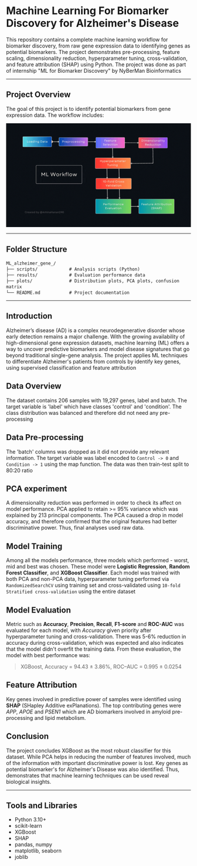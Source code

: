 # Machine Learning For Biomarker Discovery for Alzheimer's Disease

This repository contains a complete machine learning workflow for biomarker discovery, from raw gene expression data to identifying genes as potential biomarkers. The project demonstrates pre-processing, feature scaling, dimensionality reduction, hyperparameter tuning, cross-validation, and feature attribution (SHAP) using Python. The project was done as part of internship "ML for Biomarker Discovery" by NyBerMan Bioinformatics

---

## Project Overview

The goal of this project is to identify potential biomarkers from gene expression data. The workflow includes:

![](ML_workflow.gif)

---

## Folder Structure
```
ML_alzheimer_gene_/
├── scripts/            # Analysis scripts (Python)
├── results/            # Evaluation performance data
├── plots/              # Distribution plots, PCA plots, confusion matrix
└── README.md           # Project documentation
```
---
## Introduction
Alzheimer’s disease (AD) is a complex neurodegenerative disorder whose early detection remains a major challenge. With the growing availability of high-dimensional gene expression datasets, machine learning (ML) offers a way to uncover predictive biomarkers and model disease signatures that go beyond traditional single-gene analysis.
The project applies ML techniques to differentiate Alzheimer's patients from controls by identify key genes, using supervised classification and feature attribution

## Data Overview
The dataset contains 206 samples with 19,297 genes, label and batch. The target variable is 'label' which have classes 'control' and 'condition'. The class distribution was balanced and therefore did not need any pre-processing

## Data Pre-processing
The 'batch' columns was dropped as it did not provide any relevant information. The target variable was label encoded to `Control -> 0` and `Condition -> 1` using the map function. The data was then train-test split to 80:20 ratio

## PCA experiment
A dimensionality reduction was performed in order to check its affect on model performance. PCA applied to retain >= 95% variance which was explained by 213 principal components.
The PCA caused a drop in model accuracy, and therefore confirmed that the original features had better discriminative power. Thus, final analyses used raw data.

## Model Training
Among all the models performance, three models which performed - worst, mid and best was chosen. These model were **Logistic Regression**, **Random Forest Classifier**, and **XGBoost Classifier**. Each model was trained with both PCA and non-PCA data, hyperparameter tuning performed via `RandomizedSearchCV` using training set and cross-validated using `10-fold Stratified cross-validation` using the entire dataset 

## Model Evaluation
Metric such as **Accuracy**, **Precision**, **Recall**, **F1-score** and **ROC-AUC** was evaluated for each model, with *Accuracy* given priority after hyperparameter tuning and cross-validation. There was 5-6% reduction in accuracy during cross-validation, which was expected and also indicates that the model didn't overfit the training data. 
From these evaluation, the model with best performance was:
> XGBoost, Accuracy = 94.43 ± 3.86%, ROC–AUC = 0.995 ± 0.0254

## Feature Attribution
Key genes involved in predictive power of samples were identified using **SHAP** (SHapley Additive exPlanations). The top contributing genes were *APP*, *APOE* and *PSEN1* which are AD biomarkers involved in amyloid pre-processing and lipid metabolism.

## Conclusion
The project concludes XGBoost as the most robust classifier for this dataset. While PCA helps in reducing the number of features involved, much of the information with important discriminative power is lost.
Key genes as potential biomarker's for Alzheimer's Disease was also identified. Thus, demonstrates that machine learning techniques can be used reveal biological insights.

---

## Tools and Libraries
* Python 3.10+
* scikit-learn
* XGBoost
* SHAP
* pandas, numpy
* matplotlib, seaborn
* joblib
